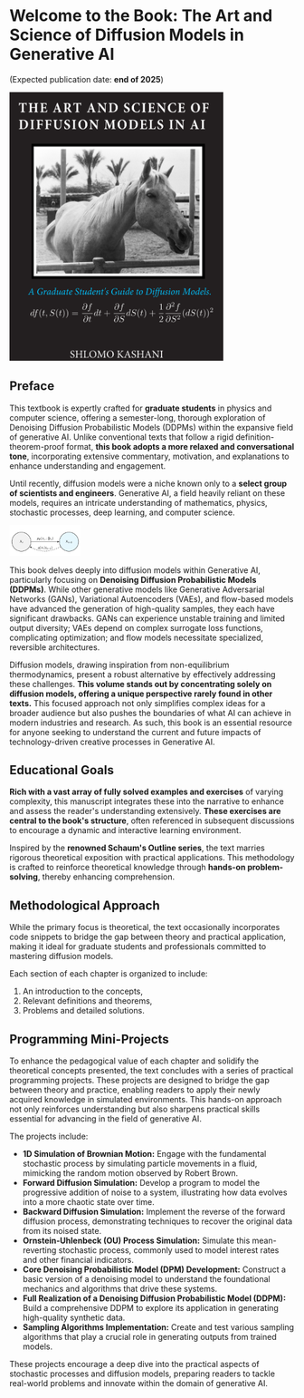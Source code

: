 # Welcome to the Book: The Art and Science of Diffusion Models in Generative AI 
(Expected publication date: **end of 2025**)

<img src="./cover.png" alt="Book cover" width="75%">

## Preface
This textbook is expertly crafted for **graduate students** in physics and computer science, offering a semester-long, thorough exploration of Denoising Diffusion Probabilistic Models (DDPMs) within the expansive field of generative AI. Unlike conventional texts that follow a rigid definition-theorem-proof format, **this book adopts a more relaxed and conversational tone**, incorporating extensive commentary, motivation, and explanations to enhance understanding and engagement.

Until recently, diffusion models were a niche known only to a **select group of scientists and engineers**. Generative AI, a field heavily reliant on these models, requires an intricate
understanding of mathematics, physics, stochastic processes, deep learning, and computer science.

<img src="./diff.png" alt="Book cover" width="25%">



This book delves deeply into diffusion models within Generative AI, particularly focusing on **Denoising Diffusion Probabilistic Models (DDPMs)**. While other generative models like Generative Adversarial Networks (GANs), Variational Autoencoders (VAEs), and flow-based models have advanced the generation of high-quality samples, they each have significant drawbacks. GANs can experience unstable training and limited output diversity;
VAEs depend on complex surrogate loss functions, complicating optimization; and flow models necessitate specialized, reversible architectures.

Diffusion models, drawing inspiration from non-equilibrium thermodynamics, present a robust alternative by effectively addressing these challenges. **This volume stands out by
concentrating solely on diffusion models, offering a unique perspective rarely found in other texts.** This focused approach not only simplifies complex ideas for a broader audience
but also pushes the boundaries of what AI can achieve in modern industries and research. As such, this book is an essential resource for anyone seeking to understand the current and
future impacts of technology-driven creative processes in Generative AI.


## Educational Goals

**Rich with a vast array of fully solved examples and exercises** of varying complexity, this manuscript integrates these into the narrative to enhance and assess the reader's understanding extensively. **These exercises are central to the book's structure**, often referenced in subsequent discussions to encourage a dynamic and interactive learning environment.

Inspired by the **renowned Schaum's Outline series**, the text marries rigorous theoretical exposition with practical applications. This methodology is crafted to reinforce theoretical knowledge through **hands-on problem-solving**, thereby enhancing comprehension.

## Methodological Approach

While the primary focus is theoretical, the text occasionally incorporates code snippets to bridge the gap between theory and practical application, making it ideal for graduate students and professionals committed to mastering diffusion models.

Each section of each chapter is organized to include:
1. An introduction to the concepts,
2. Relevant definitions and theorems,
3. Problems and detailed solutions.

## Programming Mini-Projects

To enhance the pedagogical value of each chapter and solidify the theoretical concepts presented, the text concludes with a series of practical programming projects. These projects are designed to bridge the gap between theory and practice, enabling readers to apply their newly acquired knowledge in simulated environments. This hands-on approach not only reinforces understanding but also sharpens practical skills essential for advancing in the field of generative AI.

The projects include:
- **1D Simulation of Brownian Motion:** Engage with the fundamental stochastic process by simulating particle movements in a fluid, mimicking the random motion observed by Robert Brown.
- **Forward Diffusion Simulation:** Develop a program to model the progressive addition of noise to a system, illustrating how data evolves into a more chaotic state over time.
- **Backward Diffusion Simulation:** Implement the reverse of the forward diffusion process, demonstrating techniques to recover the original data from its noised state.
- **Ornstein-Uhlenbeck (OU) Process Simulation:** Simulate this mean-reverting stochastic process, commonly used to model interest rates and other financial indicators.
- **Core Denoising Probabilistic Model (DPM) Development:** Construct a basic version of a denoising model to understand the foundational mechanics and algorithms that drive these systems.
- **Full Realization of a Denoising Diffusion Probabilistic Model (DDPM):** Build a comprehensive DDPM to explore its application in generating high-quality synthetic data.
- **Sampling Algorithms Implementation:** Create and test various sampling algorithms that play a crucial role in generating outputs from trained models.

These projects encourage a deep dive into the practical aspects of stochastic processes and diffusion models, preparing readers to tackle real-world problems and innovate within the domain of generative AI.
